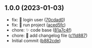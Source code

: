 ## 1.0.0 (2023-01-03)

* fix: :bug: login user ([70cdad0](https://github.com/makeitrealcamp/nodejs-template/commit/70cdad0))
* fix: :bug: run project ([aced5fc](https://github.com/makeitrealcamp/nodejs-template/commit/aced5fc))
* chore: :sparkles: code base ([81a7c4f](https://github.com/makeitrealcamp/nodejs-template/commit/81a7c4f))
* chore: :wrench: add changelog file ([c11d887](https://github.com/makeitrealcamp/nodejs-template/commit/c11d887))
* Initial commit ([b882cde](https://github.com/makeitrealcamp/nodejs-template/commit/b882cde))
